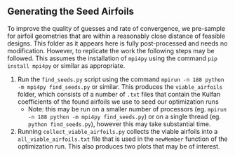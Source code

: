 Generating the Seed Airfoils
----------------------------

To improve the quality of guesses and rate of convergence, we pre-sample for airfoil geometries that are within a reasonably close distance of feasible designs.  This folder as it appears here is fully post-processed and needs no modification.  However, to replicate the work the following steps may be followed.  This assumes the installation of `mpi4py` using the command `pip install mpi4py` or similar as appropriate.

1.  Run the `find_seeds.py` script using the command `mpirun -n 188 python -m mpi4py find_seeds.py` or similar.  This produces the `viable_airfoils` folder, which consists of a number of `.txt` files that contain the Kulfan coefficients of the found airfoils we use to seed our optimization runs
    - Note: this may be run on a smaller number of processors (eg. `mpirun -n 188 python -m mpi4py find_seeds.py`) or on a single thread (eg. `python find_seeds.py`), however this may take substantial time.
2. Running `collect_viable_airfoils.py` collects the viable airfoils into a `all_viable_airfoils.txt` file that is used in the `newMember` function of the optimization run.  This also produces two plots that may be of interest.